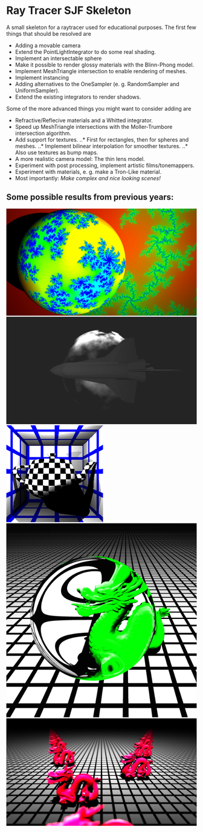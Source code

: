 # Ray Tracer SJF Skeleton

A small skeleton for a raytracer used for educational purposes.
The first few things that should be resolved are

* Adding a movable camera
* Extend the PointLightIntegrator to do some real shading.
* Implement an intersectable sphere
* Make it possible  to render glossy materials with the Blinn-Phong model.
* Implement MeshTriangle intersection to enable rendering of meshes.
* Implement instancing
* Adding alternatives to the OneSampler (e. g. RandomSampler and UniformSampler).
* Extend the existing integrators to render shadows.

Some of the more advanced things you might want to consider adding are

* Refractive/Reflecive materials and a Whitted integrator.
* Speed up MeshTriangle intersections with the Moller-Trumbore intersection algorithm.
* Add support for textures.
..* First for rectangles, then for spheres and meshes.
..* Implement bilinear interpolation for smoother textures.
..* Also use textures as bump maps.
* A more realistic camera model: The thin lens model.
* Experiment with post processing, implement artistic films/tonemappers.
* Experiment with materials, e. g. make a Tron-Like material.
* Most importantly: *Make complex and nice looking scenes!*


## Some possible results from previous years:
![Fractal Sphere](results_2015/fractal_sphere.png)
![Planet and Shuttle](results_2015/planet_and_shuttle.png)
![Teapot and Shadow](results_2015/teapotShadow.png)
![Refractive dragons](results_2015/refractive_dragon.png)
![Depth of field dragons](results_2015/dof_dragons.png)

